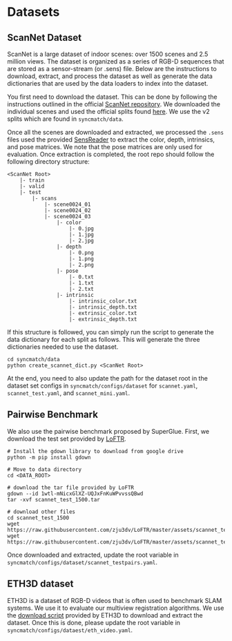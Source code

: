 # Datasets 

## ScanNet Dataset

ScanNet is a large dataset of indoor scenes: over 1500 scenes and 2.5 million views. 
The dataset is organized as a series of RGB-D sequences that are stored as a sensor-stream (or
.sens) file. Below are the instructions to download, extract, and process the dataset as well as
generate the data dictionaries that are used by the data loaders to index into the dataset. 

You first need to download the dataset. This can be done by following the instructions outlined in
the official [ScanNet repository](https://github.com/ScanNet/ScanNet). 
We downloaded the individual scenes and used the official splits found
[here](https://github.com/ScanNet/ScanNet/tree/master/Tasks/Benchmark). 
We use the v2 splits which are found in `syncmatch/data`. 

Once all the scenes are downloaded and extracted, we processed the `.sens` files used the provided
[SensReader](https://github.com/ScanNet/ScanNet/tree/master/SensReader/python) to extract the color,
depth, intrinsics, and pose matrices. We note that the pose matrices are only used for evaluation. 
Once extraction is completed, the root repo should follow the following directory structure:

```
<ScanNet Root>
    |- train
    |- valid
    |- test
        |- scans
            |- scene0024_01 
            |- scene0024_02 
            |- scene0024_03 
                |- color 
                    |- 0.jpg
                    |- 1.jpg
                    |- 2.jpg
                |- depth 
                    |- 0.png
                    |- 1.png
                    |- 2.png
                |- pose
                    |- 0.txt
                    |- 1.txt
                    |- 2.txt
                |- intrinsic
                    |- intrinsic_color.txt
                    |- intrinsic_depth.txt
                    |- extrinsic_color.txt
                    |- extrinsic_depth.txt
```

If this structure is followed, you can simply run the script to generate the data dictionary 
for each split as follows. This will generate the three dictionaries needed to use the dataset.

```
cd syncmatch/data 
python create_scannet_dict.py <ScanNet Root>
```

At the end, you need to also update the path for the dataset root in the dataset set configs in `syncmatch/configs/dataset` for `scannet.yaml`, `scannet_test.yaml`, and `scannet_mini.yaml`. 

## Pairwise Benchmark 

We also use the pairwise benchmark proposed by SuperGlue. 
First, we download the test set provided by [LoFTR](https://github.com/zju3dv/LoFTR/). 

```
# Install the gdown library to download from google drive
python -m pip install gdown

# Move to data directory 
cd <DATA_ROOT>

# download the tar file provided by LoFTR
gdown --id 1wtl-mNicxGlXZ-UQJxFnKuWPvvssQBwd
tar -xvf scannet_test_1500.tar

# download other files
cd scannet_test_1500
wget https://raw.githubusercontent.com/zju3dv/LoFTR/master/assets/scannet_test_1500/intrinsics.npz
wget https://raw.githubusercontent.com/zju3dv/LoFTR/master/assets/scannet_test_1500/test.npz
```

Once downloaded and extracted, update the root variable in `syncmatch/configs/dataset/scannet_testpairs.yaml`. 


## ETH3D dataset

ETH3D is a dataset of RGB-D videos that is often used to benchmark SLAM systems. We use it to evaluate our multiview registration algorithms. 
We use the [download script](https://www.eth3d.net/data/slam/download_eth3d_slam_datasets.py) provided by ETH3D to download and extract the dataset. 
Once this is done, please update the root variable in `syncmatch/configs/dataest/eth_video.yaml`.
